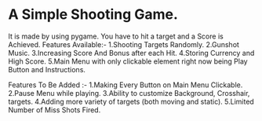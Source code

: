 # A Simple Shooting Game.
It is made by using pygame. You have to hit a target and a Score is Achieved.
Features Available:-
  1.Shooting Targets Randomly.
  2.Gunshot Music.
  3.Increasing Score And Bonus after each Hit.
  4.Storing Currency and High Score.
  5.Main Menu with only clickable element right now being Play Button and Instructions.

Features To Be Added :-
1.Making Every Button on Main Menu Clickable.
2.Pause Menu while playing.
3.Ability to customize Background, Crosshair, targets.
4.Adding more variety of targets (both moving and static).
5.Limited Number of Miss Shots Fired.
